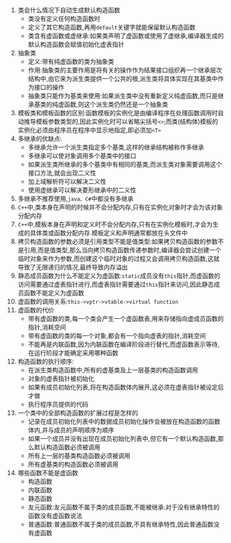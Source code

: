 1. 类会什么情况下自动生成默认构造函数
   * 类没有定义任何构造函数时
   * 定义了其它构造函数,再用`default`关键字就能保留默认构造函数
   * 类含有虚函数或虚继承:如果类声明了虚函数或使用了虚继承,编译器生成的默认构造函数会赋值初始化虚表指针
2. 抽象类
   * 定义:带有纯虚函数的类为抽象类
   * 作用:抽象类的主要作用是将有关的操作作为结果接口组织再一个继承层次结构中,由它来为派生类提供一个公共的根,派生类将具体实现在其基类中作为接口的操作
   * 抽象类只能作为基类来使用:如果派生类中没有重新定义纯虚函数,而只是继承基类的纯虚函数,则这个派生类仍然还是一个抽象类
3. 模板类和模板函数的区别:函数模板的实例化是由编译程序在处理函数调用时自动推导模板参数类型的,因此实例化时可以省略尖括号`<>`;而类(结构体)模板的实例化必须由程序员在程序中显示地指定,即必须加`<T>`
4. 多继承的优缺点:
   * 多继承允许一个派生类指定多个基类,这样的继承结构被称作多继承
   * 多继承可以使对象调用多个基类中的接口
   * 如果派生类所继承的多个基类中有相同的基类,而派生类对象需要调用这个接口方法,就会出现二义性
   * 加上域解析符可以解决二义性
   * 使用虚继承可以解决菱形继承中的二义性
5. 多继承不推荐使用,`java、C#`中都没有多继承
6. `C++`中,类本身在声明的时候并不会分配内存,只有在实例化对象时才会为该对象分配内存
7. `C++`中,模板本身在声明和定义时不会分配内存,只有在实例化模板时,才会为生成的具体类或函数分配内存.模板定义和声明通常都放在头文件中
8. 拷贝构造函数的参数必须是引用类型不能是值类型:如果拷贝构造函数的参数不是引用,而是值类型,那么当向拷贝构造函数传递参数时,编译器会尝试创建一个临时对象来作为参数,而创建这个临时对象的过程又会调用拷贝构造函数,这就导致了无限递归的情况,最终导致内存溢出
9. 静态成员函数为什么不能定义为虚函数:`static`成员没有`this`指针,而虚函数的访问需要通过虚表指针进行,而虚表指针需要通过`this`指针来访问,因此静态成员函数不能定义为虚函数
10. 虚函数的调用关系:`this->vptr->vtable->virtual function`
11. 虚函数的代价
    * 带有虚函数的类,每一个类会产生一个虚函数表,用来存储指向虚成员函数的指针,消耗空间
    * 带有虚函数的类的每一个对象,都会有一个指向虚表的指针,消耗空间
    * 不能再是内联函数,因为内联函数在编译阶段进行替代,而虚函数表示等待,在运行阶段才能确定采用哪种函数
12. 构造函数的执行顺序:
    * 在派生类构造函数中,所有的虚基类及上一层基类的构造函数调用
    * 对象的虚表指针被初始化
    * 如果有成员初始化列表,将在构造函数体内展开,这必须在虚表指针被设定后才做
    * 执行程序员提供的代码
13. 一个类中的全部构造函数的扩展过程是怎样的
    * 记录在成员初始化列表中的数据成员初始化操作会被放在构造函数的函数体内,并与成员的声明顺序为顺序
    * 如果一个成员并没有出现在成员初始化列表中,但它有一个默认构造函数,那么默认构造函数必须被调用
    * 所有上一层的基类构造函数必须被调用
    * 所有虚基类的构造函数必须被调用
14. 哪些函数不能是虚函数
    * 构造函数
    * 内联函数
    * 静态函数
    * 友元函数:友元函数不属于类的成员函数,不能被继承.对于没有继承特性的函数没有虚函数说法
    * 普通函数:普通函数不属于类的成员函数,不具有继承特性,因此普通函数没有虚函数